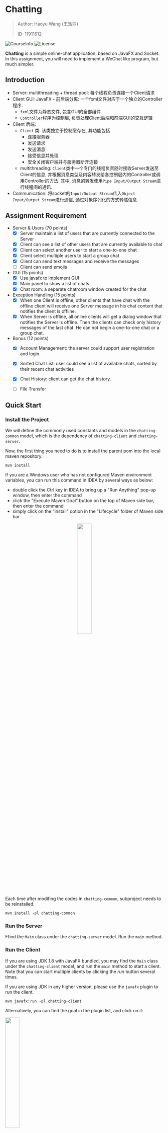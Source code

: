 # Chatting

> Author: Haoyu Wang (王浩羽)
>
> ID: 11911612

![CourseInfo](https://img.shields.io/badge/sustech--cs209-23sp%3Aassign2-brightgreen) ![License](https://img.shields.io/github/license/hezean/chatting)

**Chatting** is a simple online-chat application, based on JavaFX and Socket. In this assignment, you will need to implement a WeChat like program, but much simpler.

## Introduction

+ Server: multithreading + thread pool: 每个线程负责连接一个Client请求
+ Client GUI: JavaFX - 前后端分离: 一个fxml文件对应于一个独立的Controller程序.
  + `fxml`文件为静态文件, 包含GUI的全部组件
  + `Controller`程序为控制层, 负责处理Client后端和前端GUI的交互逻辑
+ Client 后端: 
  + `Client` 类: 该类独立于控制层存在, 其功能包括
    + 连接服务器
    + 发送请求
    + 发送消息
    + 接受信息并处理
    + 安全关闭客户端并与服务器断开连接
  + multithreading: `Client`类中一个专门的线程负责随时接收Server发送至Client的信息, 并根据消息类型及内容转发给各控制层内的Controller或调用Controller的方法. 其中, 消息的转发使用`Pipe Input/Output Stream`进行线程间的通讯.
+ Communication: 将socket的`Input/Output Stream`传入`Object Input/Output Stream`进行通信, 通过对象序列化的方式转递信息.



## Assignment Requirement

+ Server & Users (70 points)
  - [x] Server maintain a list of users that are currently connected to the Server
  - [x] Client can see a list of other users that are currently available to chat
  - [x] Client can select another user to start a one-to-one chat
  - [x] Client select multiple users to start a group chat
  - [x] Client can send text messages and receive the messages
  - [ ] Client can send emojis
+ GUI (15 points)
  - [x] Use javafx to implement GUI
  - [x] Main panel to show a list of chats
  - [x] Chat room: a separate chatroom window created for the chat
+ Exception Handling (15 points)
  - [x] When one Client is offline, other clients that have chat with the offline client will receive one  Server message in his chat content that notifies the client is offline.
  - [x] When Server is offline, all online clients will get a dialog window that notifies the Server is offline. Then the clients can check only history messages of the last chat. He can not begin a one-to-one chat or a group chat.
+ Bonus (12 points)
  - [x] Account Management: the server could support user registration and login.
  - [x] Sorted Chat List: user could see a list of available chats, sorted by their recent chat activities
  - [x] Chat History: client can get the chat history.
  - [ ] File Transfer



## Quick Start

### Install the Project

We will define the commonly used constants and models in the `chatting-common` model,
which is the dependency of `chatting-client` and `chatting-server`.

Now, the first thing you need to do is to install the parent pom into the local maven repository.

```shell
mvn install
```

If you are a Windows user who has not configured Maven environment variables, you can run this command in IDEA by several ways as below:

- double click the Ctrl key in IDEA to bring up a "Run Anything" pop-up window, then enter the command
- click the "Execute Maven Goal" button on the top of Maven side bar, then enter the command
- simply click on the "install" option in the "Lifecycle" folder of Maven side bar

<p align="center">
  <img  src="img/assets/mvn_command.jpg" width=30%>
</p>




Each time after modifing the codes in `chatting-common`, subproject needs to be reinstalled.

```shell
mvn install -pl chatting-common
```

### Run the Server

Ffind the `Main` class under the `chatting-server` model. Run the `main` method.

### Run the Client

If you are using JDK 1.8 with JavaFX bundled, you may find the `Main` class under the `chatting-client` model, and run the `main` method to start a client. Note that you can start multiple clients by clicking the _run_ button several times.

If you are using JDK in any higher version, please use the `javafx` plugin to run the client.

```shell
mvn javafx:run -pl chatting-client
```

Alternatively, you can find the goal in the plugin list, and click on it:

<img src="img/assets/idea-maven-javafx-plugin.png" width=30% />



## Server

### properties

+ `clients`: a list that represents current online clients. 
+ `groupsMap`: record all chat group, including one-to-one and multi-user. A group uses ID to identify. A chat group object mainly have id, name and maintain a message list.

### Behavior

Server receives the **Request** or **Message** from a Client, records messary info and returns a response to the Client.



## Client

### properties

+ `currentUsername`: username is unique
+ `onlineUserCnt`: current online user number(contain current user himself)
+ `userList`: other current online user list (not contain current user himself)
+ `chatGroupList` (id, group name): all of the current chat groups, contain one-to-one and multi-user chat group. 无论是一对一的聊天还是多人聊天，处理方式均相同，放在同一列表中
+ `currentChatId`: the id of current chat. 当前打开的聊天的id，使用id来确定唯一聊天，而不是聊天名字或群内用户
+ `chatContentList`: the content of current chat

### Operation

1. create one-to-one chat
   + select one user and click button "ok" to try to create one-to-one chat
     + if chat has existed in `chatGroupList` : set `currentChatId` 
     + else: send `CreateChatGroup Request` to Server, when get return message, set `currentChatId`
   + your chat content will focus on the one-to-one chat you want immediately.
2. create group chat
   + input group chat name, select several users and click button "ok" to create a multi-user chat
   + you can always create group chat successfully, including the same group name or the same group users
   +  send `CreateChatGroup Request` to Server, when get return message, set `currentChatId`
   +  your chat content will focus on the group chat you created immediately
3. select a chat
   + select a chat in `chatGroupList`, set  `currentChatId` 
   + update content when next "Request to Server"
4. send message
   + send a `Message` to Server
   + text can't be empty
5. Request to Server periodically
   + online user list (and number)
   + chat group list: other user may start a new chat with current user
   + chat content list: update chat content (1. other user may send new message; 2. current user may open another chat)

### Exceptions in Client

#### Connect

1. Connecting Server is failed

   <img src="img\C-connectFailed.png" alt="C-connectFailed" width=50%; />

#### Login

1. username or password is empty

   <img src="img\L-emptyWrong.png" alt="L-emptyWrong" width=50%; />

2. username does not exist

   <img src="img\L-userNotExist.png" alt="L-userNotExist" width=50%; />

3. password is wrong

   <img src="img\L-pwdWrong.png" alt="L-pwdWrong" width=50%; />

4. user has already been online

   <img src="img\L-userOnlineWrong.png" alt="L-userOnlineWrong" width=50%; />

#### Signup

1. username has already exists

   <img src="img\S-userExistWrong.png" alt="S-userExistWrong" width=50%; />

2. signup successfully

<img src="img\S-Success.png" alt="S-Success" width=50%; />

## Design

1. `Message`对象: 该对象专门用于储存一条消息, 其属性包含:
   + timestamp: 时间戳, 记录发出消息时的时间
   + sentBy: String类型, 发送者. 可为某个用户的名称或"Server"
   + sendTo: int类型, 表示想要发送到的聊天id, 每一个Server中维护的聊天都用id唯一表示
   + data: 信息内容
2. 将私聊和群聊视为近乎相同的对象, 称为`ChatGroup`. 它仅通过一个属性加以区分私聊和群聊, 而在行为上没有区别. 所有`ChatGroup`都会被维护在服务器端. 当用户向服务器申请开通任意一类聊天时, 服务器端将创建一个新的`ChatGroup`对象, 该对象包含属性如下:
   + id: 用以唯一确定一个聊天
   + name: 对于群聊, 储存自定义的群聊名称; 对于私聊, 不储存内容
   + owner: 群主, 即申请创建聊天的用户
   + users: 参与该聊天的用户列表
   + type: 该聊天的类型时私聊或群聊
   + record: 消息记录, 以`Message`对象储存
   + lastActiveTime: 最后一个消息的时间, 用以在用户界面以聊天活跃时间为顺序进行排序

3. 请求与回应: 为完成聊天功能, 客户端将根据需求向服务器端发送一系列的请求, 服务器收到请求后会做出回应. 整个过程通过java socket完成. 建立连接后, 客户端可能发出的请求类型及对应的回应分为以下数种:

   + signup: 申请注册

   + login: 申请登录

   + UserList: 申请在线用户列表. 服务器将返回所有在线用户列表

   + ChatGroupList: 申请本用户所在的全部聊天(包括私聊和群聊), 服务器将以`LocalGroup`的数据类型返回聊天列表. `LocalGroup`仅包含以下属性:

     + id: 识别聊天的唯一标识符, 在用户向某个聊天发送消息时, 将指定该参数

     + name: 用于显示在GUI上的聊天名称, 私聊将显示另一个用户的名称, 群聊直接显示群名

     + type: 用于辨别该聊天是私聊还是群聊

     服务器在发送`LocalGroup`列表时, 将会把列表的顺序以及这三个属性均维护正确. 

     只传递一个聊天的部分信息而不是完整信息的原因是: 用户每次都会请求全部聊天列表, 若此时将全部聊天的全部聊天记录发送, 会传递大量数据且很多数据是冗余的. 因此, 用户维护聊天信息的部分, 并不在该请求中实现.

   + MessageList: 申请给定聊天id的全部聊天内容. 服务器将返回`Message`列表

   + CreateChatGroup: 申请开一个新的聊天(包括私聊和群聊), 服务器会判断是否允许开启新聊天 (开群聊没有限制, 可以开重名群聊, 也可以开多个包含相同用户的群聊; 开私聊的情况, 两个用户之间仅能存在一个私聊). 最终, 服务器返回一个聊天id (新聊天id或已存在的老聊天id).

   + Disconnect: 通知服务器断开连接, 服务器将安全地回收各种资源, 维护用户列表, 通知各群聊或其他用户该用户下线.

   为保证客户端始终能够获取最新的数据, 本工程的实现方式为, 客户端周期性地向服务器发出UserList, ChatGroupList, MessageList三个申请, 并将服务器返回的信息展示在GUI上.

4. 线程间通信: 用户接受消息的线程和javafx的线程之间常常需要进行通信, 这里根据需求采用了两种方式: 

   + 直接转发收到的信息: 采用java中的`Pipe Input/Output Stream`直接将收到的信息转发给指定线程, 在Connect, Signup, Login阶段多采用这种方式.
   + 调用其他线程的方法: java多线程中, 对象是可以共享的, 因此只要维护好共享对象, 就可以直接调用该对象中需要的方法, 在Chat阶段采用该方式.



## Exception

1. One Client is offline: Server will give all chats of this offline user a extra message to notify he is offline

   <img src="img\O-offline.png" alt="O-offline" width=70%; />

   If the offline client is online again, all his chat will get an extra message from Server: "User 'x' is online":

   <img src="img\O-onlineAgain.png" alt="O-onlineAgain" width=70%; />

2. Server is down: all user will be notified. User can quit by himself elegantly. User can only check the last chat messages. He can not create a new one-to-one chat or group chat.

   <img src="img\SO-serverOffline.png" alt="SO-serverOffline" width=70%; />

   If Client sends message, he will get:

   <img src="img\SO-send.png" alt="SO-send" width=70%; />

   And Online User is set to be zero.



## Difficulty

1. `ListView` 控件, 在被选中时, 会发生高频刷新闪烁问题: C#有double buffer的解决措施, 但是javafx没找到好办法

2. javafx的fxml文件编写较复杂: 采用图形化界面 *javafx Scene Builder* 进行界面构建, 非常高效.

3. 客户端GUI界面关闭后, 仍有未处理的线程占用系统资源或占用端口: 在类`Client`中增加`close()`方法, 当负责GUI界面的线程关闭时, 需要执行该`close()`方法, 将其他必要的线程也全部终止, 并向Server发出`Disconnect`请求.

4. 回车发送消息：[JavaFX 实现回车发送信息，Ctrl+Enter换行](https://blog.csdn.net/wangpaiblog/article/details/121506912)

   为TextArea添加key press监听器, 当收到Enter后, 将判定发送消息或换行.

5. 发表情: 尚未解决, 将增加依赖emoji-java的方式进行改进.

   [emoji-java: The missing emoji library for Java](https://github.com/vdurmont/emoji-java)

   [轻量级工具emoji-java处理emoji表情字符](https://blog.csdn.net/qq_44799924/article/details/117114788)

   

6. 发文件: 尚未解决

7. 其他设计思路及优化:

   + 对于私聊, 在两个用户之间建立管道进行通讯. 这种方式有更快的通讯速度和安全性, 即使服务器因为请求多而迟缓, 私聊的通讯也可以不受影响;
   + 客户端在本地储存全部群聊的聊天记录, 而不是仅当前群聊的聊天记录. 这样在离线时, 客户端仍然可以查看所有的聊天记录. 但这可能涉及到了各个用户端聊天记录与服务器端的同步问题.
   + 目前的设计中, 在更新聊天记录时, 服务端会发送全部聊天记录. 可以通过客户端申请聊天记录时, 增加参数时间戳, 表示仅申请该时间后的聊天记录, 服务器将发送这一小部分聊天记录, 效率更高.



## License

This project is licensed under the MIT License - see the [LICENSE](LICENSE) file for details.

